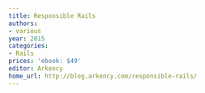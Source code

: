 ```yaml
---
title: Responsible Rails
authors:
- various
year: 2015
categories:
- Rails
prices: 'ebook: $49'
editor: Arkency
home_url: http://blog.arkency.com/responsible-rails/
---
```

